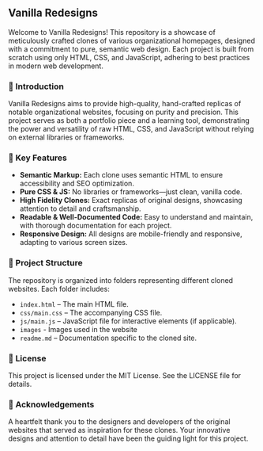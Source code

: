 ## Vanilla Redesigns
Welcome to Vanilla Redesigns! This repository is a showcase of meticulously crafted clones of various organizational homepages, designed with a commitment to pure, semantic web design. Each project is built from scratch using only HTML, CSS, and JavaScript, adhering to best practices in modern web development.

### 🚀 Introduction
Vanilla Redesigns aims to provide high-quality, hand-crafted replicas of notable organizational websites, focusing on purity and precision. This project serves as both a portfolio piece and a learning tool, demonstrating the power and versatility of raw HTML, CSS, and JavaScript without relying on external libraries or frameworks.

### 🌟 Key Features
- **Semantic Markup:** Each clone uses semantic HTML to ensure accessibility and SEO optimization.
- **Pure CSS & JS:** No libraries or frameworks—just clean, vanilla code.
- **High Fidelity Clones:** Exact replicas of original designs, showcasing attention to detail and craftsmanship.
- **Readable & Well-Documented Code:** Easy to understand and maintain, with thorough documentation for each project.
- **Responsive Design:** All designs are mobile-friendly and responsive, adapting to various screen sizes.

### 📂 Project Structure
The repository is organized into folders representing different cloned websites. Each folder includes:

- `index.html` – The main HTML file.
- `css/main.css` – The accompanying CSS file.
- `js/main.js` – JavaScript file for interactive elements (if applicable).
- `images` - Images used in the website
- `readme.md` – Documentation specific to the cloned site.

### 📜 License
This project is licensed under the MIT License. See the LICENSE file for details.

### 🙏 Acknowledgements
A heartfelt thank you to the designers and developers of the original websites that served as inspiration for these clones. Your innovative designs and attention to detail have been the guiding light for this project.
